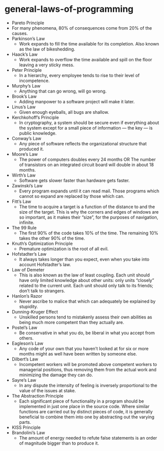 # general-laws-of-programming

-  Pareto Principle
  - For many phenomena, 80% of consequences come from 20% of the causes.
- Parkinson’s Law
  - Work expands to fill the time available for its completion. Also known as the law of bikeshedding.
- Haack’s Law
  - Work expands to overflow the time available and spill on the floor leaving a very sticky mess.
- Peter Principle
  - In a hierarchy, every employee tends to rise to their level of incompetence.
- Murphy’s Law
  - Anything that can go wrong, will go wrong.
- Brook’s Law
  - Adding manpower to a software project will make it later.
- Linus’s Law
  - Given enough eyeballs, all bugs are shallow.
- Kerchkohoff’s Principle
  - In cryptography, a system should be secure even if everything about the system except for a small piece of information — the key — is public knowledge.
- Conway’s Law
  - Any piece of software reflects the organizational structure that produced it.
- Moore’s Law
  - The power of computers doubles every 24 months OR The number of transistors on an integrated circuit board will double in about 18 months.
- Wirth’s Law
  - Software gets slower faster than hardware gets faster.
- Zawinski’s Law
  - Every program expands until it can read mail. Those programs which cannot so expand are replaced by those which can.
- Fitt’s Law
  - The time to acquire a target is a function of the distance to and the size of the target. This is why the corners and edges of windows are so important, as it makes their “size”, for the purposes of navigation, infinite.
- The 99 Rule
  - The first 90% of the code takes 10% of the time. The remaining 10% takes the other 90% of the time.
- Knuth’s Optimization Principle
  - Premature optimization is the root of all evil.
- Hofstadter’s Law
  - It always takes longer than you expect, even when you take into account Hofstadter’s law.
- Law of Demeter
  - This is also known as the law of least coupling. Each unit should have only limited knowledge about other units: only units “closely” related to the current unit. Each unit should only talk to its friends; don’t talk to strangers.
- Hanlon’s Razor
  - Never ascribe to malice that which can adequately be explained by stupidity.
- Dunning-Kruger Effect
  - Unskilled persons tend to mistakenly assess their own abilities as being much more competent than they actually are.
- Postel’s Law
  - Be conservative in what you do, be liberal in what you accept from others.
- Eagleson’s Law
  - Any code of your own that you haven’t looked at for six or more months might as well have been written by someone else.
- Dilbert’s Law
  - Incompetent workers will be promoted above competent workers to managerial positions, thus removing them from the actual work and minimizing the damage they can do.
- Sayre’s Law
  - In any dispute the intensity of feeling is inversely proportional to the value of the issues at stake.
- The Abstraction Principle
  - Each significant piece of functionality in a program should be implemented in just one place in the source code. Where similar functions are carried out by distinct pieces of code, it is generally beneficial to combine them into one by abstracting out the varying parts.
- KISS Principle
- Brandolini’s Law
  - The amount of energy needed to refute false statements is an order of magnitude bigger than to produce it.

